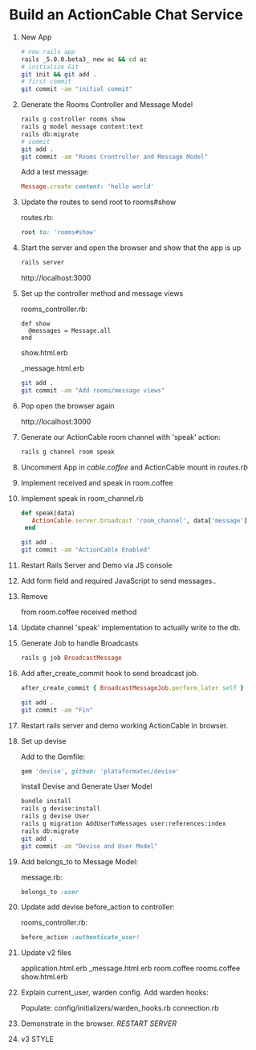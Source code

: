 # Build an ActionCable Chat Service

1. New App

    ```bash
    # new rails app
    rails _5.0.0.beta3_ new ac && cd ac
    # initialize Git
    git init && git add .
    # first commit
    git commit -am "initial commit"
    ```

2. Generate the Rooms Controller and Message Model

    ```bash
    rails g controller rooms show
    rails g model message content:text
    rails db:migrate
    # commit
    git add .
    git commit -am "Rooms Crontroller and Message Model"
    ```

    Add a test message:
    ```ruby
    Message.create content: 'hello world'
    ```

3. Update the routes to send root to rooms#show

    routes.rb:
    ```ruby
    root to: 'rooms#show'
    ```

4. Start the server and open the browser and show that the app is up
    
    ```bash
    rails server
    ```
    
    http://localhost:3000

5. Set up the controller method and message views

    rooms_controller.rb:
    ```
    def show
      @messages = Message.all
    end
    ```

    show.html.erb
    
    _message.html.erb
    
    ```bash
    git add .
    git commit -am "Add rooms/message views"
    ```

6. Pop open the browser again

   http://localhost:3000

7. Generate our ActionCable room channel with 'speak' action:
    ```bash
    rails g channel room speak
    ```
8. Uncomment App in *cable.coffee* and ActionCable mount in *routes.rb*

9. Implement received and speak in room.coffee

10. Implement speak in room_channel.rb
    ```ruby
    def speak(data)
       ActionCable.server.broadcast 'room_channel', data['message']
     end
    ```
    ```bash
    git add .
    git commit -am "ActionCable Enabled"
    ```

11. Restart Rails Server and Demo via JS console

12. Add form field and required JavaScript to send messages..

13. Remove <p> from room.coffee received method

14. Update channel 'speak' implementation to actually write to the db.

15. Generate Job to handle Broadcasts

    ```ruby
    rails g job BroadcastMessage
    ```

16. Add after_create_commit hook to send broadcast job.

    ```ruby
    after_create_commit { BroadcastMessageJob.perform_later self }
    ```
    
    ```bash
    git add .
    git commit -am "Fin"
    ```

17. Restart rails server and demo working ActionCable in browser.

18. Set up devise

    Add to the Gemfile:
    ```ruby
    gem 'devise', github: 'plataformatec/devise'
    ```
    
    Install Devise and Generate User Model
    ```bash
    bundle install
    rails g devise:install
    rails g devise User
    rails g migration AddUserToMessages user:references:index
    rails db:migrate
    git add .
    git commit -am "Devise and User Model"
    ```

19. Add belongs_to to Message Model:

    message.rb:
    ```ruby
    belongs_to :user
    ```
     
20. Update add devise before_action to controller:
  
    rooms_controller.rb:
    ```ruby
    before_action :authenticate_user!
    ```

21. Update v2 files
    
    application.html.erb
    _message.html.erb
    room.coffee
    rooms.coffee
    show.html.erb

22. Explain current_user, warden config. Add warden hooks:

    Populate:
    config/initializers/warden_hooks.rb
    connection.rb

23. Demonstrate in the browser. *RESTART SERVER*

24. v3 STYLE
